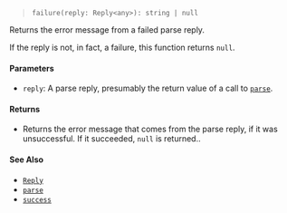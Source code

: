 <!--
 Copyright (c) 2020 Thomas J. Otterson
 
 This software is released under the MIT License.
 https://opensource.org/licenses/MIT
-->

> `failure(reply: Reply<any>): string | null`

Returns the error message from a failed parse reply.

If the reply is not, in fact, a failure, this function returns `null`.

#### Parameters

* `reply`: A parse reply, presumably the return value of a call to [`parse`](parse.md).

#### Returns

* Returns the error message that comes from the parse reply, if it was unsuccessful. If it succeeded, `null` is returned..

#### See Also

* [`Reply`](../types/reply.md)
* [`parse`](parse.md)
* [`success`](success.md)